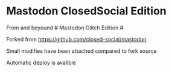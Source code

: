 #  Mastodon ClosedSocial Edition  #

From and beyound #  Mastodon Glitch Edition  #



Forked from https://github.com/closed-social/mastodon

Small modifies have been attached compared to fork source

Automatic deploy is avalible
